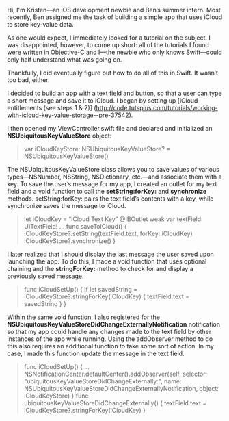 Hi, I'm Kristen––an iOS development newbie and Ben’s summer intern. Most recently, Ben assigned me the task of building a simple app that uses iCloud to store key-value data. 

As one would expect, I immediately looked for a tutorial on the subject. I was disappointed, however, to come up short: all of the tutorials I found were written in Objective-C and I––the newbie who only knows Swift––could only half understand what was going on.

Thankfully, I did eventually figure out how to do all of this in Swift. It wasn’t too bad, either.

I decided to build an app with a text field and button, so that a user can type a short message and save it to iCloud. I began by setting up [iCloud entitlements (see steps 1 & 2)] (http://code.tutsplus.com/tutorials/working-with-icloud-key-value-storage--pre-37542). 

I then opened my ViewController.swift file and declared and initialized an **NSUbiquitousKeyValueStore** object:
>var iCloudKeyStore: NSUbiquitousKeyValueStore? = NSUbiquitousKeyValueStore()

The NSUbiquitousKeyValueStore class allows you to save values of various types––NSNumber, NSString, NSDictionary, etc.––and associate them with a key. To save the user’s message for my app, I created an outlet for my text field and a void function to call the **setString:forKey:** and **synchronize** methods. setString:forKey: pairs the text field’s contents with a key, while synchronize saves the message to iCloud.
>let iCloudKey = “iCloud Text Key”
>@IBOutlet weak var textField: UITextField!
>…
>func saveToiCloud() {
>	iCloudKeyStore?.setString(textField.text, forKey: iCloudKey)
>	iCloudKeyStore?.synchronize()
>}

I later realized that I should display the last message the user saved upon launching the app. To do this, I made a void function that uses optional chaining and the **stringForKey:** method to check for and display a previously saved message. 
>func iCloudSetUp() {
>	if let savedString = iCloudKeyStore?.stringForKey(iCloudKey) {
>		textField.text = savedString
>	}
>}

Within the same void function, I also registered for the **NSUbiquitousKeyValueStoreDidChangeExternallyNotification** notification so that my app could handle any changes made to the text field by other instances of the app while running. Using the addObserver method to do this also requires an additional function to take some sort of action. In my case, I made this function update the message in the text field.
>func iCloudSetUp() {
>...
>NSNotificationCenter.defaultCenter().addObserver(self, selector: 		“ubiquitousKeyValueStoreDidChangeExternally:", name: NSUbiquitousKeyValueStoreDidChangeExternallyNotification, object: iCloudKeyStore)
>}
>func ubiquitousKeyValueStoreDidChangeExternally() {
>	textField.text = iCloudKeyStore?.stringForKey(iCloudKey)
>}
